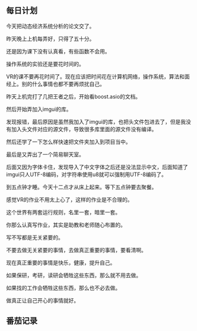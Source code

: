## 每日计划

今天把动态经济系统分析的论文交了。

昨天晚上上机每弄好，只得了五十分。

还是因为课下没有认真看，有些函数不会用。

操作系统的实验还是要花时间的。

VR的课不要再花时间了。现在应该把时间花在计算机网络，操作系统，算法和面经上。别的什么事情也都不要再烦扰自己。

昨天上机完打了几把王者之后，开始看boost.asio的文档。

然后开始弄加入imgui的库。

发现报错，最后原因是虽然我加入了imgui的库，也把头文件包进去了，但是我没有加入头文件对应的源文件，导致很多库里面的源文件没有编译。

然后还学了一下怎么样快速把文件夹加入到项目当中。

最后是又弄出了一个简易聊天室。

后面又因为字体卡住，发现导入了中文字体之后还是没法显示中文，后面知道了imgui只人UTF-8编码，对字符串使用u8就可以强制用UTF-8编码了。

到五点钟才睡。今天十二点才从床上起来。等下五点钟要去聚餐。

感觉VR的作业不用太上心了，这样的作业是不合理的。

这个世界有两套运行规则，名里一套，暗里一套。

你那么认真写作业，其实是助教和老师随心布置的。

写不写都是无关紧要的。

不要去做无关紧要的事情，去做真正重要的事情，要看清啊。

现在真正重要的事情是快乐，健康，提升自己。

如果保研，考研，读研会牺牲这些东西，那么就不用去做。

如果找的工作会牺牲这些东西，那么也不必去做。

做真正让自己开心的事情就好。

## 番茄记录